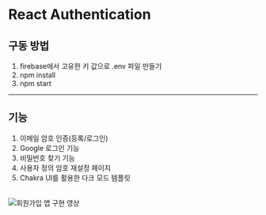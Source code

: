 # React Authentication

## 구동 방법
1. firebase에서 고유한 키 값으로 .env 파일 만들기  
2. npm install
3. npm start

--- 

## 기능 
1. 이메일 암호 인증(등록/로그인)  
2. Google 로그인 기능  
3. 비밀번호 찾기 기능  
4. 사용자 정의 암호 재설정 페이지  
5. Chakra UI를 활용한 다크 모드 템플릿  

<br />
<img src="https://user-images.githubusercontent.com/58850132/147562711-948501d0-6e62-4778-b265-8a2434bceda3.gif" alt="회원가입 앱 구현 영상" />
